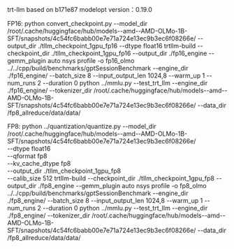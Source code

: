 trt-llm based on b171e87
modelopt version：0.19.0

FP16:
python convert_checkpoint.py --model_dir /root/.cache/huggingface/hub/models--amd--AMD-OLMo-1B-SFT/snapshots/4c54fc6babb00e7e71a724e13ec9b3ec6f08266e/ --output_dir ./tllm_checkpoint_1gpu_fp16 --dtype float16
trtllm-build --checkpoint_dir ./tllm_checkpoint_1gpu_fp16             --output_dir ./fp16_engine             --gemm_plugin auto
nsys profile -o fp16_olmo ../../cpp/build/benchmarks/gptSessionBenchmark --engine_dir ./fp16_engine/ --batch_size 8 --input_output_len 1024,8 --warm_up 1 --num_runs 2 --duration 0
python ../mmlu.py --test_trt_llm --engine_dir ./fp16_engine/ --tokenizer_dir /root/.cache/huggingface/hub/models--amd--AMD-OLMo-1B-SFT/snapshots/4c54fc6babb00e7e71a724e13ec9b3ec6f08266e/  --data_dir /fp8_allreduce/data/data/

FP8:
python ../quantization/quantize.py --model_dir /root/.cache/huggingface/hub/models--amd--AMD-OLMo-1B-SFT/snapshots/4c54fc6babb00e7e71a724e13ec9b3ec6f08266e/ \
                                   --dtype float16 \
                                   --qformat fp8 \
                                   --kv_cache_dtype fp8 \
                                   --output_dir ./tllm_checkpoint_1gpu_fp8 \
                                   --calib_size 512
trtllm-build --checkpoint_dir ./tllm_checkpoint_1gpu_fp8             --output_dir ./fp8_engine             --gemm_plugin auto
nsys profile -o fp8_olmo ../../cpp/build/benchmarks/gptSessionBenchmark --engine_dir ./fp8_engine/ --batch_size 8 --input_output_len 1024,8 --warm_up 1 --num_runs 2 --duration 0
python ../mmlu.py --test_trt_llm --engine_dir ./fp8_engine/ --tokenizer_dir /root/.cache/huggingface/hub/models--amd--AMD-OLMo-1B-SFT/snapshots/4c54fc6babb00e7e71a724e13ec9b3ec6f08266e/  --data_dir /fp8_allreduce/data/data/
